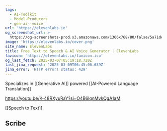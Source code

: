 ```yaml
---
tags:
  - AI-Toolkit
  - Model-Producers
  - gen-ai--voice
url: 'https://elevenlabs.io'
og_screenshot_url: >-
  https://og-screenshots-prod.s3.amazonaws.com/1366x768/80/false/5a71dcde353b55d61e94cc95e882ff08f1bd95fb9c9cd913d5e61e64d300b0ce.jpeg
image: 'https://elevenlabs.io/cover.png'
site_name: ElevenLabs
title: Free Text to Speech & AI Voice Generator | ElevenLabs
favicon: 'https://elevenlabs.io/favicon.ico'
og_last_fetch: 2025-03-07T05:19:18.720Z
last_jina_request: '2025-03-09T06:45:06.639Z'
jina_error: 'HTTP error! status: 429'
---
```

Specializes in [[Generative AI]] powered [[AI-Powered Language Translation]]

https://youtu.be/K-48RXyuRaY?si=O4B6lqnMvkQgA1aM

[[Speech to Text]]

## Scribe
